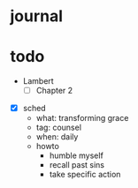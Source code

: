 # journal

# todo
- Lambert
  - [ ] Chapter 2
- [x] sched
  - what: transforming grace
  - tag: counsel
  - when: daily
  - howto
    - humble myself
    - recall past sins
    - take specific action

